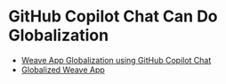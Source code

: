 # GitHub Copilot Chat Can Do Globalization

* [Weave App Globalization using GitHub Copilot Chat](https://wiki.autodesk.com/display/GS/Weave+App+Globalization+using+GitHub+Copilot+Chat)
* [Globalized Weave App](https://guobi.github.io/glob-github-copilot/)
